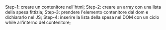 <!-- CREARE LISTA DELLA SPESA CREANDO UN ARRAY E USARE UN CICLO WHILE. -->

Step-1: creare un contenitore nell'html;
Step-2: creare un array con una lista della spesa fittizia;
Step-3: prendere l'elemento contenitore dal dom e dichiararlo nel JS;
Step-4: inserire la lista della spesa nel DOM con un ciclo while all'interno del contenitore;